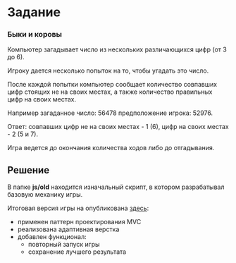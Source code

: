 # Задание

### Быки и коровы

Компьютер загадывает число из нескольких различающихся цифр (от 3 до 6).

Игроку дается несколько попыток на то, чтобы угадать это число.

После каждой попытки компьютер сообщает количество совпавших цифр стоящих не на своих местах, а также количество правильных цифр на своих местах.

Например загаданное число: 56478 предположение игрока: 52976.

Ответ: совпавших цифр не на своих местах - 1 (6), цифр на своих местах - 2 (5 и 7).

Игра ведется до окончания количества ходов либо до отгадывания.

## Решение

В папке **js/old** находится изначальный скрипт, в котором разрабатывал базовую механику игры.

Итоговая версия игры на опубликована [здесь](https://crack-the-password.netlify.app):

- применен паттерн проектирования MVC
- реализована адаптивная верстка
- добавлен функционал:
  - повторный запуск игры
  - сохранение лучшего результата
